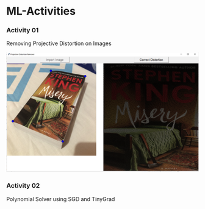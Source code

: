 # ML-Activities

### Activity 01
Removing Projective Distortion on Images

![program screenshot!](01_Removing_Projective_Distortion/act01_screenshot.png) 

### Activity 02
Polynomial Solver using SGD and TinyGrad